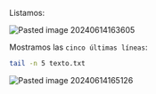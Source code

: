 Listamos:

![Pasted image 20240614163605](https://github.com/user-attachments/assets/3a5fa3aa-ef3d-46d5-bcaa-3bbf45da2c48)

Mostramos las ``cinco últimas líneas``:

```Bash
tail -n 5 texto.txt
```

![Pasted image 20240614165126](https://github.com/user-attachments/assets/2baa8b08-4247-4d2e-8d6c-45125c4cdfe9)
